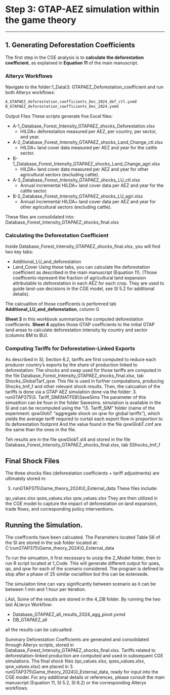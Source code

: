 # Step 3: GTAP-AEZ simulation within the game theory

---

## 1. Generating Deforestation Coefficients
The first step in the CGE analysis is to **calculate the deforestation coefficient**, as explained in **Equation 11** of the main manuscript.

### Alteryx Workflows
Navigate to the folder:1_Data\3. GTAPAEZ_Deforestation_coefficient
and run both Alteryx workflows:
```bash
A_GTAPAEZ_deforestation_coefficients_Dec_2024_def_ctl.yxmd
B_GTAPAEZ_deforestation_coefficients_Dec_2024.yxmd
```

Output Files
These scripts generate five Excel files:

- A-1_Database_Forest_Intensity_GTAPAEZ_shocks_Deforestation.xlsx
  - HILDA+ deforestation measured per AEZ, per country, per sector, and year.
- A-2_Database_Forest_Intensity_GTAPAEZ_shocks_Land_Change_ctl.xlsx
  - HILDA+ land cover data measured per AEZ and year for the cattle sector.
- B-1_Database_Forest_Intensity_GTAPAEZ_shocks_Land_Change_agri.xlsx
  - HILDA+ land cover data measured per AEZ and year for other agricultural sectors (excluding cattle).
- A-3_Database_Forest_Intensity_GTAPAEZ_shocks_LU_ctl.xlsx
  - Annual incremental HILDA+ land cover data per AEZ and year for the cattle sector.
- B-2_Database_Forest_Intensity_GTAPAEZ_shocks_LU_agri.xlsx
  - Annual incremental HILDA+ land cover data per AEZ and year for other agricultural sectors (excluding cattle).

These files are consolidated into:
Database_Forest_Intensity_GTAPAEZ_shocks_final.xlsx

### Calculating the Deforestation Coefficient
Inside Database_Forest_Intensity_GTAPAEZ_shocks_final.xlsx, you will find two key tabs:

- Additional_LU_and_deforestation
- Land_Cover
Using these tabs, you can calculate the deforestation coefficient as described in the main manuscript (Equation 11).
(Those coefficents represent the fraction of agricultural land expansion attributable to deforestation in each AEZ for each crop. They are used to guide land-use decisions in the CGE model, see SI 5.2 for additional details).

The calcualtion of those coefficents is perfomred tab **Additional_LU_and_deforestation**, column G

**Sheet 3** in this workbook summarizes the computed deforestation coefficients.
**Sheet 4** applies those GTAP coefficients to the initial GTAP land areas to calculate deforestation intensity by country and sector (columns BM to BU).

### Computing Tariffs for Deforestation-Linked Exports
As described in SI, Section 6.2, tariffs are first computed to reduce each producer country’s exports by the share of production linked to deforestation:
The shocks and swap used for those tariffs are computed in the file Database_Forest_Intensity_GTAPAEZ_shocks_final.xlsx, tab Shocks_GlobalTarf_qxw. 
This file is used in further computations, producing Shocks_tmf_f and other relevant shock results.
Then, the calcuation of the tariffs is done via a GTAP AEZ simulation done via the folder: 
3. runGTAP375\5. Tariff_SIM\NATFEB\SaveSims
The parameter of this simualtion can be foun in the folder Savesims. 
simulation is available in the SI and can be recomputed using the “\5. Tariff_SIM” folder (name of the experiment: qxwGlobT “aggregate shock on qxw for global tariffs”), which yields the average tariff required to curtail each export flow in proportion to its deforestation footprint
And the value found in the file qxwGlobT.cmf are the same than the ones in the file. 

Teh results are in the file qxwGlobT.sl4 and stored in the file Database_Forest_Intensity_GTAPAEZ_shocks_final.xlsx, tab SShocks_tmf_f

## Final Shock Files
The three shocks files (deforestation coefficients + tariff adjustments) are ultimately stored in:

3. runGTAP375\Game_theory_2024\0_External_data
These files include:

qo_values.xlsx
qoes_values.xlsx
qxw_values.xlsx
They are then utilized in the CGE model to capture the impact of deforestation on land expansion, trade flows, and corresponding policy interventions.

## Running the Simulation. 
The coefficents have been calcuated. 
The Parameters located Table S6 of the SI are stored in the sub folder located at: C:\runGTAP375\Game_theory_2024\0_External_data

To run the simuation, it first necessary to unzip the 2_Model folder, then to run R script located at 1_Code. 
This will generate different output for qoes, qo, and qxw for each of the scenario considered. 
The program is defined to stop after a phase of 25 similar oscialltion but this can be extensede. 

The simulaiton time can vary significantly between scenario as it can be between 1 min and 1 hour per iteration. 

LAst, Some of the resutls are stored in the 4_DB folder. 
By running the two last ALteryx Workflow: 
- Database_GTAPAEZ_all_results_2024_agg_pivot.yxmd
- DB_GTAPAEZ_all

all the results can be calcualted. 


Summary
Deforestation Coefficients are generated and consolidated through Alteryx scripts, stored in Database_Forest_Intensity_GTAPAEZ_shocks_final.xlsx.
Tariffs related to deforestation-linked production are computed and used in subsequent CGE simulations.
The final shock files (qo_values.xlsx, qoes_values.xlsx, qxw_values.xlsx) are placed in 3. runGTAP375\Game_theory_2024\0_External_data, ready for input into the CGE model.
For any additional details or references, please consult the main manuscript (Equation 11, SI 5.2, SI 6.2) or the corresponding Alteryx workflows.





